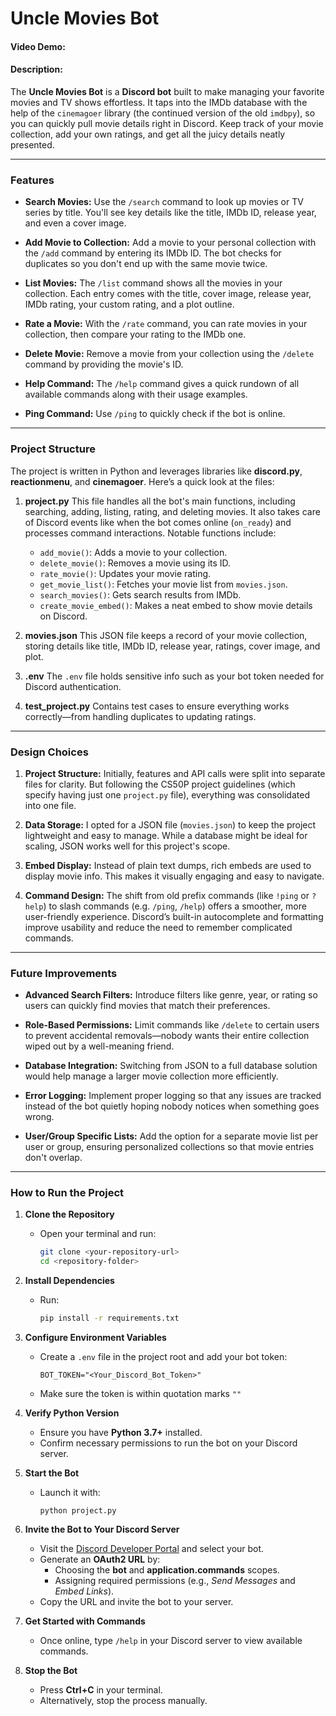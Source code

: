 # Uncle Movies Bot
#### Video Demo:
#### Description:

The **Uncle Movies Bot** is a **Discord bot** built to make managing your favorite movies and TV shows effortless. It taps into the IMDb database with the help of the `cinemagoer` library (the continued version of the old `imdbpy`), so you can quickly pull movie details right in Discord. Keep track of your movie collection, add your own ratings, and get all the juicy details neatly presented.

---

### **Features**

- **Search Movies:**
    Use the `/search` command to look up movies or TV series by title. You'll see key details like the title, IMDb ID, release year, and even a cover image.

- **Add Movie to Collection:**
    Add a movie to your personal collection with the `/add` command by entering its IMDb ID. The bot checks for duplicates so you don't end up with the same movie twice.

- **List Movies:**
    The `/list` command shows all the movies in your collection. Each entry comes with the title, cover image, release year, IMDb rating, your custom rating, and a plot outline.

- **Rate a Movie:**
    With the `/rate` command, you can rate movies in your collection, then compare your rating to the IMDb one.

- **Delete Movie:**
    Remove a movie from your collection using the `/delete` command by providing the movie's ID.

- **Help Command:**
    The `/help` command gives a quick rundown of all available commands along with their usage examples.

- **Ping Command:**
    Use `/ping` to quickly check if the bot is online.

---

### **Project Structure**

The project is written in Python and leverages libraries like **discord.py**, **reactionmenu**, and **cinemagoer**. Here’s a quick look at the files:

1. **project.py**
     This file handles all the bot's main functions, including searching, adding, listing, rating, and deleting movies. It also takes care of Discord events like when the bot comes online (`on_ready`) and processes command interactions. Notable functions include:
     - `add_movie()`: Adds a movie to your collection.
     - `delete_movie()`: Removes a movie using its ID.
     - `rate_movie()`: Updates your movie rating.
     - `get_movie_list()`: Fetches your movie list from `movies.json`.
     - `search_movies()`: Gets search results from IMDb.
     - `create_movie_embed()`: Makes a neat embed to show movie details on Discord.

2. **movies.json**
     This JSON file keeps a record of your movie collection, storing details like title, IMDb ID, release year, ratings, cover image, and plot.

3. **.env**
     The `.env` file holds sensitive info such as your bot token needed for Discord authentication.

4. **test_project.py**
     Contains test cases to ensure everything works correctly—from handling duplicates to updating ratings.

---

### **Design Choices**

1. **Project Structure:**
     Initially, features and API calls were split into separate files for clarity. But following the CS50P project guidelines (which specify having just one `project.py` file), everything was consolidated into one file.

2. **Data Storage:**
     I opted for a JSON file (`movies.json`) to keep the project lightweight and easy to manage. While a database might be ideal for scaling, JSON works well for this project's scope.

3. **Embed Display:**
     Instead of plain text dumps, rich embeds are used to display movie info. This makes it visually engaging and easy to navigate.

4. **Command Design:**
     The shift from old prefix commands (like `!ping` or `?help`) to slash commands (e.g. `/ping`, `/help`) offers a smoother, more user-friendly experience. Discord’s built-in autocomplete and formatting improve usability and reduce the need to remember complicated commands.

---

### **Future Improvements**

- **Advanced Search Filters:**
    Introduce filters like genre, year, or rating so users can quickly find movies that match their preferences.

- **Role-Based Permissions:**
    Limit commands like `/delete` to certain users to prevent accidental removals—nobody wants their entire collection wiped out by a well-meaning friend.

- **Database Integration:**
    Switching from JSON to a full database solution would help manage a larger movie collection more efficiently.

- **Error Logging:**
    Implement proper logging so that any issues are tracked instead of the bot quietly hoping nobody notices when something goes wrong.

- **User/Group Specific Lists:**
    Add the option for a separate movie list per user or group, ensuring personalized collections so that movie entries don't overlap.

---

### How to Run the Project


1. **Clone the Repository**
   - Open your terminal and run:

     ```bash
     git clone <your-repository-url>
     cd <repository-folder>
     ```


2. **Install Dependencies**
   - Run:

     ```bash
     pip install -r requirements.txt
     ```


3. **Configure Environment Variables**
   - Create a `.env` file in the project root and add your bot token:

     ```env
     BOT_TOKEN="<Your_Discord_Bot_Token>"
     ```
   - Make sure the token is within quotation marks `""`


4. **Verify Python Version**
   - Ensure you have **Python 3.7+** installed.
   - Confirm necessary permissions to run the bot on your Discord server.


5. **Start the Bot**
   - Launch it with:
   
     ```
     python project.py
     ```


6. **Invite the Bot to Your Discord Server**
   - Visit the [Discord Developer Portal](https://discord.com/developers/applications) and select your bot.
   - Generate an **OAuth2 URL** by:
     - Choosing the **bot** and **application.commands** scopes.
     - Assigning required permissions (e.g., *Send Messages* and *Embed Links*).
   - Copy the URL and invite the bot to your server.


7. **Get Started with Commands**
   - Once online, type `/help` in your Discord server to view available commands.


8. **Stop the Bot**
   - Press **Ctrl+C** in your terminal.
   - Alternatively, stop the process manually.
